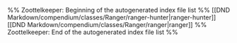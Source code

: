 %% Zoottelkeeper: Beginning of the autogenerated index file list  %%
 [[DND Markdown/compendium/classes/Ranger/ranger-hunter|ranger-hunter]]
 [[DND Markdown/compendium/classes/Ranger/ranger|ranger]]
%% Zoottelkeeper: End of the autogenerated index file list  %%
